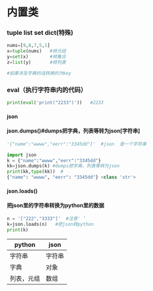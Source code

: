# 内置类

### tuple list set dict(特殊)

```python
nums=[9,8,7,5,1]
x=tuple(nums)   #转元组
y=set(x)        #转集合
z=list(y)       #转列表

#如果涉及字典的话转换的为key

```

### eval（执行字符串内的代码）

```python
print(eval('print("2233")'))   #2233
```

#### json

#### json.dumps()#dumps把字典，列表等转为json[字符串]



```python
'{"name":"wwww","eerr":"3345dd"}'  #json  是一个字符串

import json
k = {"name":"wwww","eerr":"3345dd"}
kk=json.dumps(k) #dumps把字典，列表等转为json
print(kk,type(kk))  #
{"name": "wwww", "eerr": "3345dd"} <class 'str'>
```

#### json.loads()

#### 把json里的字符串转换为python里的数据

```python
n = '["222","3333"]'  #注意' ‘
k=json.loads(n)   #把json转python
print(k)
```

| python     | json   |
| ---------- | ------ |
| 字符串     | 字符串 |
| 字典       | 对象   |
| 列表，元组 | 数组   |

